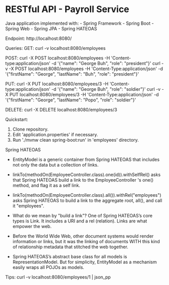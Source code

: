 # RESTful API - Payroll Service

Java application implemented with:
    - Spring Framework
        - Spring Boot
        - Spring Web
        - Spring JPA
        - Spring HATEOAS

Endpoint:
http://localhost:8080/

Queries:
GET:
curl -v localhost:8080/employees

POST:
curl -X POST localhost:8080/employees -H 'Content-type:application/json' -d '{"name": "George Buh", "role": "president"}'
curl -v -X POST localhost:8080/employees -H 'Content-Type:application/json' -d '{"firstName": "George", "lastName": "Buh", "role": "president"}'


PUT:
curl -X PUT localhost:8080/employees/3 -H 'Content-type:application/json' -d '{"name": "George Buh", "role": "soldier"}'
curl -v -X PUT localhost:8080/employees/3 -H 'Content-Type:application/json' -d '{"firstName": "George", "lastName": "Popo", "role": "soldier"}'


DELETE:
curl -X DELETE localhost:8080/employees/3


Quickstart:

1. Clone repository.
2. Edit 'application.properties' if necessary.
3. Run './mvnw clean spring-boot:run' in 'employees' directory.


Spring HATEOAS
- EntityModel<T> is a generic container from Spring HATEOAS that includes not only the data but a collection of links.

- linkTo(methodOn(EmployeeController.class).one(id)).withSelfRel() asks that Spring HATEOAS build a link to the EmployeeController 's one() method, and flag it as a self link.

- linkTo(methodOn(EmployeeController.class).all()).withRel("employees") asks Spring HATEOAS to build a link to the aggregate root, all(), and call it "employees".

- What do we mean by "build a link"? One of Spring HATEOAS’s core types is Link. It includes a URI and a rel (relation). Links are what empower the web. 
- Before the World Wide Web, other document systems would render information or links, but it was the linking of documents WITH this kind of relationship metadata that stitched the web together.

- Spring HATEOAS’s abstract base class for all models is RepresentationModel. But for simplicity, EntityModel<T> as a mechanism easily wraps all POJOs as models.

Tips:
curl -v localhost:8080/employees/1 | json_pp
